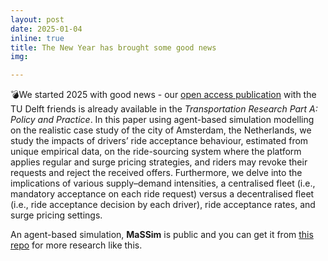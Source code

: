 ```yaml
---
layout: post
date: 2025-01-04
inline: true
title: The New Year has brought some good news
img: 

---
```

💣We started 2025 with good news - our [open access publication](https://lnkd.in/ei3jQ8HR) with the TU Delft friends is already available in the _Transportation Research Part A: Policy and Practice_. In this paper using agent-based simulation modelling on the realistic case study of the city of Amsterdam, the Netherlands, we study the impacts of drivers’ ride acceptance behaviour, estimated from unique empirical data, on the ride-sourcing system where the platform applies regular and surge pricing strategies, and riders may revoke their requests and reject the received offers. Furthermore, we delve into the implications of various supply–demand intensities, a centralised fleet (i.e., mandatory acceptance on each ride request) versus a decentralised fleet (i.e., ride acceptance decision by each driver), ride acceptance rates, and surge pricing settings.

An agent-based simulation, **MaSSim** is public and you can get it from [this repo](https://github.com/RafalKucharskiPK/MaaSSim) for more research like this.
